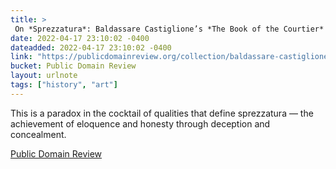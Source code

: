 ```yaml
---
title: > 
 On *Sprezzatura*: Baldassare Castiglione’s *The Book of the Courtier* (1528)
date: 2022-04-17 23:10:02 -0400
dateadded: 2022-04-17 23:10:02 -0400
link: "https://publicdomainreview.org/collection/baldassare-castiglione-the-book-of-the-courtier"
bucket: Public Domain Review
layout: urlnote
tags: ["history", "art"]
--- 
```

This is a paradox in the cocktail of qualities that define sprezzatura — the achievement of eloquence and honesty through deception and concealment.
 <!-- end excerpt --> 
<div class='bucket'><a class='internal-link' href='/buckets/public-domain-review'>Public Domain Review</a></div> 

